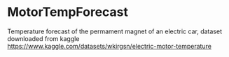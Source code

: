# MotorTempForecast
Temperature forecast of the permament magnet of an electric car, dataset downloaded from kaggle
https://www.kaggle.com/datasets/wkirgsn/electric-motor-temperature
